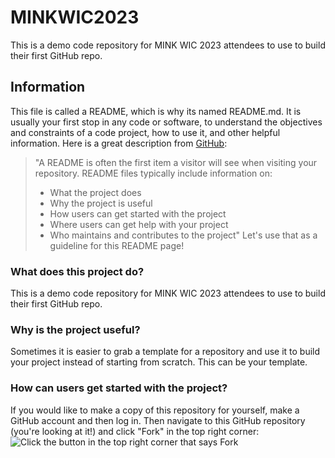 # MINKWIC2023
This is a demo code repository for MINK WIC 2023 attendees to use to build their first GitHub repo.

## Information
This file is called a README, which is why its named README.md. It is usually your first stop in any code or software, to understand the objectives and constraints of a code project, how to use it, and other helpful information. Here is a great description from [GitHub](https://docs.github.com/en/repositories/managing-your-repositorys-settings-and-features/customizing-your-repository/about-readmes):  
>"A README is often the first item a visitor will see when visiting your repository. README files typically include information on:
>  - What the project does
>  - Why the project is useful
>  - How users can get started with the project
>  - Where users can get help with your project
>  - Who maintains and contributes to the project"
Let's use that as a guideline for this README page!

### What does this project do?
This is a demo code repository for MINK WIC 2023 attendees to use to build their first GitHub repo.

### Why is the project useful?
Sometimes it is easier to grab a template for a repository and use it to build your project instead of starting from scratch. This can be your template.

### How can users get started with the project?
If you would like to make a copy of this repository for yourself, make a GitHub account and then log in. Then navigate to this GitHub repository (you're looking at it!) and click "Fork" in the top right corner:
![Click the button in the top right corner that says Fork](https://github.com/kmcooper/MINKWIC2023/blob/main/images/github_fork.png)
